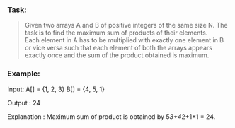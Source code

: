 ### Task:

> Given two arrays A and B of positive integers of the same size N.
> The task is to find the maximum sum of products of their elements.  
> Each element in A has to be multiplied with exactly one element in B or vice versa such that each element of both the arrays appears exactly once and the sum of the product obtained is maximum.

### Example:

Input:
A[] = {1, 2, 3}
B[] = {4, 5, 1}

Output : 24

Explanation : Maximum sum of product is obtained by 5*3+4*2+1\*1 = 24.
